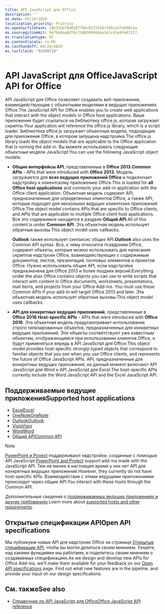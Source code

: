 ```yaml
---
title: API JavaScript для Office
description: ''
ms.date: 03/19/2019
localization_priority: Priority
ms.openlocfilehash: c8b33bbf9d0107786c0272410c59b1a3fe998cba
ms.sourcegitcommit: 9e7b4daa8d76c710b9d9dd4ae2e3c45e8fe07127
ms.translationtype: HT
ms.contentlocale: ru-RU
ms.lasthandoff: 04/24/2019
ms.locfileid: "32450718"
---
```

# <a name="javascript-api-for-office"></a><span data-ttu-id="5e96b-102">API JavaScript для Office</span><span class="sxs-lookup"><span data-stu-id="5e96b-102">JavaScript API for Office</span></span>

<span data-ttu-id="5e96b-103">API JavaScript для Office позволяет создавать веб-приложения, взаимодействующие с объектными моделями в ведущих приложениях Office.</span><span class="sxs-lookup"><span data-stu-id="5e96b-103">The JavaScript API for Office enables you to create web applications that interact with the object models in Office host applications.</span></span> <span data-ttu-id="5e96b-104">Ваше приложение будет ссылаться на библиотеку office.js, которая загружает скрипты.</span><span class="sxs-lookup"><span data-stu-id="5e96b-104">Your application will reference the office.js library, which is a script loader.</span></span> <span data-ttu-id="5e96b-105">Библиотека office.js загружает объектные модели, подходящие для приложения Office, в котором запущена надстройка.</span><span class="sxs-lookup"><span data-stu-id="5e96b-105">The office.js library loads the object models that are applicable to the Office application that is running the add-in.</span></span> <span data-ttu-id="5e96b-106">Вы можете использовать следующие объектные модели JavaScript:</span><span class="sxs-lookup"><span data-stu-id="5e96b-106">You can use the following JavaScript object models:</span></span>

- <span data-ttu-id="5e96b-107">**Общие интерфейсы API**, представленные в **Office 2013**.</span><span class="sxs-lookup"><span data-stu-id="5e96b-107">**Common APIs** - APIs that were introduced with **Office 2013**.</span></span> <span data-ttu-id="5e96b-108">Модель загружается для **всех ведущих приложений Office** и подключает надстройку к клиентскому приложению Office.</span><span class="sxs-lookup"><span data-stu-id="5e96b-108">This is loaded for **all Office host applications** and connects your add-in application with the Office client application.</span></span> <span data-ttu-id="5e96b-109">Объектная модель содержит API, предназначенные для определенных клиентов Office, а также API, которые подходят для нескольких ведущих клиентских приложений Office.</span><span class="sxs-lookup"><span data-stu-id="5e96b-109">The object model contains APIs that are specific to Office clients, and APIs that are applicable to multiple Office client host applications.</span></span> <span data-ttu-id="5e96b-110">Все это содержимое находится в разделе **Общий API**.</span><span class="sxs-lookup"><span data-stu-id="5e96b-110">All of this content is under **Common API**.</span></span> <span data-ttu-id="5e96b-111">Эта объектная модель использует обратные вызовы.</span><span class="sxs-lookup"><span data-stu-id="5e96b-111">This object model uses callbacks.</span></span> 

  <span data-ttu-id="5e96b-112">**Outlook** также использует синтаксис общих API.</span><span class="sxs-lookup"><span data-stu-id="5e96b-112">**Outlook** also uses the Common API syntax.</span></span> <span data-ttu-id="5e96b-113">Все, к чему относится псевдоним Office, содержит объекты, которые можно использовать для написания скриптов надстроек Office, взаимодействующих с содержимым документов, листов, презентаций, почтовых элементов и проектов Office. Нужно использовать общие API, если надстройка предназначена для Office 2013 и более поздних версий.</span><span class="sxs-lookup"><span data-stu-id="5e96b-113">Everything under the alias Office contains objects you can use to write scripts that interact with content in Office documents, worksheets, presentations, mail items, and projects from your Office Add-ins. You must use these Common APIs if your add-in will target Office 2013 and later.</span></span> <span data-ttu-id="5e96b-114">Эта объектная модель использует обратные вызовы.</span><span class="sxs-lookup"><span data-stu-id="5e96b-114">This object model uses callbacks.</span></span>

- <span data-ttu-id="5e96b-115">**API для конкретных ведущих приложений**, представленные в **Office 2016**.</span><span class="sxs-lookup"><span data-stu-id="5e96b-115">**Host-specific APIs** - APIs that were introduced with **Office 2016**.</span></span> <span data-ttu-id="5e96b-116">Эта объектная модель предусматривает использование строго типизированных объектов, предназначенных для конкретных ведущих приложений. Эти объекты соответствуют уже известным объектам, отображающимся при использовании клиентов Office, и будут применяться впредь в API JavaScript для Office.</span><span class="sxs-lookup"><span data-stu-id="5e96b-116">This object model provides host-specific strongly-typed objects that correspond to familiar objects that you see when you use Office clients, and represents the future of Office JavaScript APIs.</span></span> <span data-ttu-id="5e96b-117">API, предназначенные для конкретных ведущих приложений, на данный момент включают API JavaScript для Word и API JavaScript для Excel.</span><span class="sxs-lookup"><span data-stu-id="5e96b-117">The host-specific APIs currently include the Word JavaScript API and the Excel JavaScript API.</span></span>

## <a name="supported-host-applications"></a><span data-ttu-id="5e96b-118">Поддерживаемые ведущие приложения</span><span class="sxs-lookup"><span data-stu-id="5e96b-118">Supported host applications</span></span>

- [<span data-ttu-id="5e96b-119">Excel</span><span class="sxs-lookup"><span data-stu-id="5e96b-119">Excel</span></span>](overview/excel-add-ins-reference-overview.md)
- [<span data-ttu-id="5e96b-120">OneNote</span><span class="sxs-lookup"><span data-stu-id="5e96b-120">OneNote</span></span>](overview/onenote-add-ins-javascript-reference.md)
- [<span data-ttu-id="5e96b-121">Outlook</span><span class="sxs-lookup"><span data-stu-id="5e96b-121">Outlook</span></span>](requirement-sets/outlook-api-requirement-sets.md)
- [<span data-ttu-id="5e96b-122">Visio</span><span class="sxs-lookup"><span data-stu-id="5e96b-122">Visio</span></span>](overview/visio-javascript-reference-overview.md)
- [<span data-ttu-id="5e96b-123">Word</span><span class="sxs-lookup"><span data-stu-id="5e96b-123">Word</span></span>](overview/word-add-ins-reference-overview.md)
- [<span data-ttu-id="5e96b-124">Общий API</span><span class="sxs-lookup"><span data-stu-id="5e96b-124">Common API</span></span>](requirement-sets/office-add-in-requirement-sets.md)

> [!NOTE] 
> <span data-ttu-id="5e96b-125">[PowerPoint и Project](requirement-sets/powerpoint-and-project-note.md) поддерживают надстройки, созданные с помощью API JavaScript.</span><span class="sxs-lookup"><span data-stu-id="5e96b-125">[PowerPoint and Project](requirement-sets/powerpoint-and-project-note.md) support add-ins made with the JavaScript API.</span></span> <span data-ttu-id="5e96b-126">Тем не менее в настоящее время у них нет API для конкретных ведущих приложений.</span><span class="sxs-lookup"><span data-stu-id="5e96b-126">However, they currently do not have host-specific APIs.</span></span> <span data-ttu-id="5e96b-127">Взаимодействие с этими ведущими приложениями происходит через общие API.</span><span class="sxs-lookup"><span data-stu-id="5e96b-127">You interact with these hosts through the Common API.</span></span>

<span data-ttu-id="5e96b-128">Дополнительные сведения о [поддерживаемых ведущих приложениях и других требованиях](../concepts/requirements-for-running-office-add-ins.md).</span><span class="sxs-lookup"><span data-stu-id="5e96b-128">Learn more about [supported hosts and other requirements](../concepts/requirements-for-running-office-add-ins.md).</span></span>

## <a name="open-api-specifications"></a><span data-ttu-id="5e96b-129">Открытые спецификации API</span><span class="sxs-lookup"><span data-stu-id="5e96b-129">Open API specifications</span></span>

<span data-ttu-id="5e96b-p106">Мы публикуем новые API для надстроек Office на странице [Открытые спецификации API](openspec.md), чтобы вы могли делиться своим мнением. Узнайте, над какими функциями мы работаем, и поделитесь своим мнением о создаваемых спецификациях.</span><span class="sxs-lookup"><span data-stu-id="5e96b-p106">As we design and develop new APIs for Office Add-ins, we'll make them available for your feedback on our [Open API specifications](openspec.md) page. Find out what new features are in the pipeline, and provide your input on our design specifications.</span></span>

## <a name="see-also"></a><span data-ttu-id="5e96b-132">См. также</span><span class="sxs-lookup"><span data-stu-id="5e96b-132">See also</span></span>

- [<span data-ttu-id="5e96b-133">Справочник по API JavaScript для Office</span><span class="sxs-lookup"><span data-stu-id="5e96b-133">Office JavaScript API reference</span></span>](/javascript/api/overview/office)
